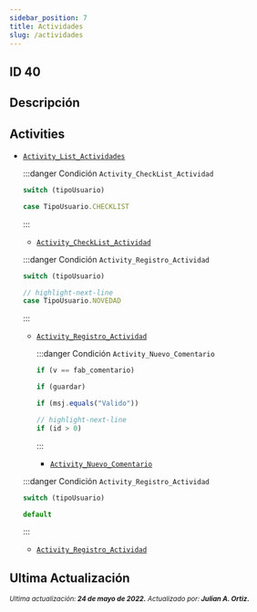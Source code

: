```yaml
---
sidebar_position: 7
title: Actividades
slug: /actividades
---
```


## ID 40

## Descripción

## Activities

- [```Activity_List_Actividades```](./../activities/Activity_List_Actividades.md)

  <!-- Primer Activity dentro de Activity_List_Actividades -->
  :::danger Condición ```Activity_CheckList_Actividad```
  ```js
  switch (tipoUsuario)

  case TipoUsuario.CHECKLIST
  ```
  :::
  - [```Activity_CheckList_Actividad```](./../activities/Activity_CheckList_Actividad.md)

  <!-- Segunda Activity dentro de Activity_List_Actividades -->
  :::danger Condición ```Activity_Registro_Actividad```
  ```js
  switch (tipoUsuario)

  // highlight-next-line
  case TipoUsuario.NOVEDAD
  ```
  :::
  - [```Activity_Registro_Actividad```](./../activities/Activity_Registro_Actividad.md)

    <!-- Primer Activity dentro de Activity_Registro_Actividad -->
    :::danger Condición ```Activity_Nuevo_Comentario```
    ```js
    if (v == fab_comentario)

    if (guardar)

    if (msj.equals("Valido"))

    // highlight-next-line 
    if (id > 0)
    ```
    :::
    - [```Activity_Nuevo_Comentario```](./../activities/Activity_Nuevo_Comentario.md)

  <!-- Tercera Activity dentro de Activity_List_Actividades -->
  :::danger Condición ```Activity_Registro_Actividad```
  ```js
  switch (tipoUsuario)

  default
  ```
  :::
  - [```Activity_Registro_Actividad```](./../activities/Activity_Registro_Actividad.md)

## Ultima Actualización

<div class="ultima-actualizacion">
    <small>
        <i> Ultima actualización:<b> 24 de mayo de 2022.</b></i>
  </small>

  <small>
    <i> Actualizado por:<b> Julian A. Ortiz.</b></i>
  </small>
</div>